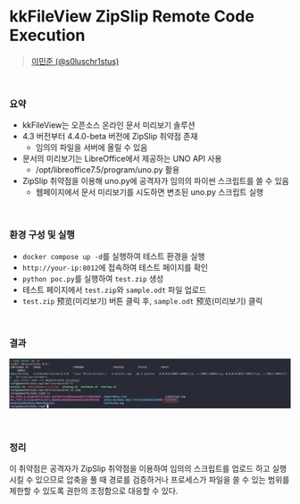 # kkFileView ZipSlip Remote Code Execution

> [이민준 (@s0luschr1stus)](https://github.com/s0luschr1stus)

<br/>

### 요약

-   kkFileView는 오픈소스 온라인 문서 미리보기 솔루션
-   4.3 버전부터 4.4.0-beta 버전에 ZipSlip 취약점 존재
    -   임의의 파일을 서버에 올릴 수 있음
-   문서의 미리보기는 LibreOffice에서 제공하는 UNO API 사용
    -   /opt/libreoffice7.5/program/uno.py 활용
-   ZipSlip 취약점을 이용해 uno.py에 공격자가 임의의 파이썬 스크립트를 쓸 수 있음
    -   웹페이지에서 문서 미리보기를 시도하면 변조된 uno.py 스크립트 실행

<br/>

### 환경 구성 및 실행

-   `docker compose up -d`를 실행하여 테스트 환경을 실행
-   `http://your-ip:8012`에 접속하여 테스트 페이지를 확인
-   `python poc.py`를 실행하여 `test.zip` 생성
-   테스트 페이지에서 `test.zip`와 `sample.odt` 파일 업로드
-   `test.zip` 预览(미리보기) 버튼 클릭 후, `sample.odt` 预览(미리보기) 클릭

<br/>

### 결과

![](result.png)

<br/>

### 정리

  이 취약점은 공격자가 ZipSlip 취약점을 이용하여 임의의 스크립트를 업로드 하고 실행시킬 수 있으므로 압축을 풀 때 경로를 검증하거나 프로세스가 파일을 쓸 수 있는 범위를 제한할 수 있도록 권한의 조정함으로 대응할 수 있다.